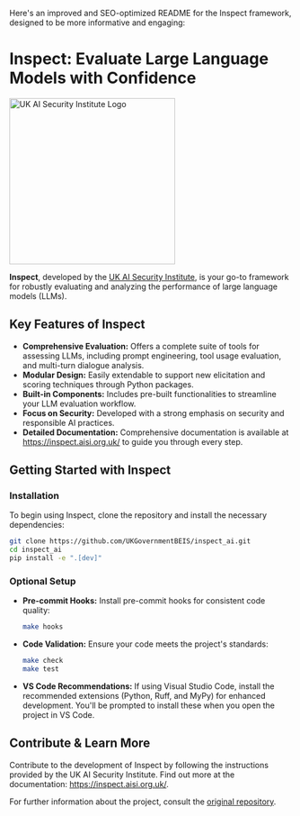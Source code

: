 Here's an improved and SEO-optimized README for the Inspect framework, designed to be more informative and engaging:

# **Inspect: Evaluate Large Language Models with Confidence**

[<img width="295" src="https://inspect.aisi.org.uk/images/aisi-logo.svg" alt="UK AI Security Institute Logo" />](https://aisi.gov.uk/)

**Inspect**, developed by the [UK AI Security Institute](https://aisi.gov.uk/), is your go-to framework for robustly evaluating and analyzing the performance of large language models (LLMs).

## **Key Features of Inspect**

*   **Comprehensive Evaluation:** Offers a complete suite of tools for assessing LLMs, including prompt engineering, tool usage evaluation, and multi-turn dialogue analysis.
*   **Modular Design:** Easily extendable to support new elicitation and scoring techniques through Python packages.
*   **Built-in Components:** Includes pre-built functionalities to streamline your LLM evaluation workflow.
*   **Focus on Security:** Developed with a strong emphasis on security and responsible AI practices.
*   **Detailed Documentation:** Comprehensive documentation is available at <https://inspect.aisi.org.uk/> to guide you through every step.

## **Getting Started with Inspect**

### **Installation**

To begin using Inspect, clone the repository and install the necessary dependencies:

```bash
git clone https://github.com/UKGovernmentBEIS/inspect_ai.git
cd inspect_ai
pip install -e ".[dev]"
```

### **Optional Setup**

*   **Pre-commit Hooks:** Install pre-commit hooks for consistent code quality:

    ```bash
    make hooks
    ```

*   **Code Validation:** Ensure your code meets the project's standards:

    ```bash
    make check
    make test
    ```

*   **VS Code Recommendations:** If using Visual Studio Code, install the recommended extensions (Python, Ruff, and MyPy) for enhanced development. You'll be prompted to install these when you open the project in VS Code.

## **Contribute & Learn More**

Contribute to the development of Inspect by following the instructions provided by the UK AI Security Institute.
Find out more at the documentation: <https://inspect.aisi.org.uk/>.

For further information about the project, consult the [original repository](https://github.com/UKGovernmentBEIS/inspect_ai).